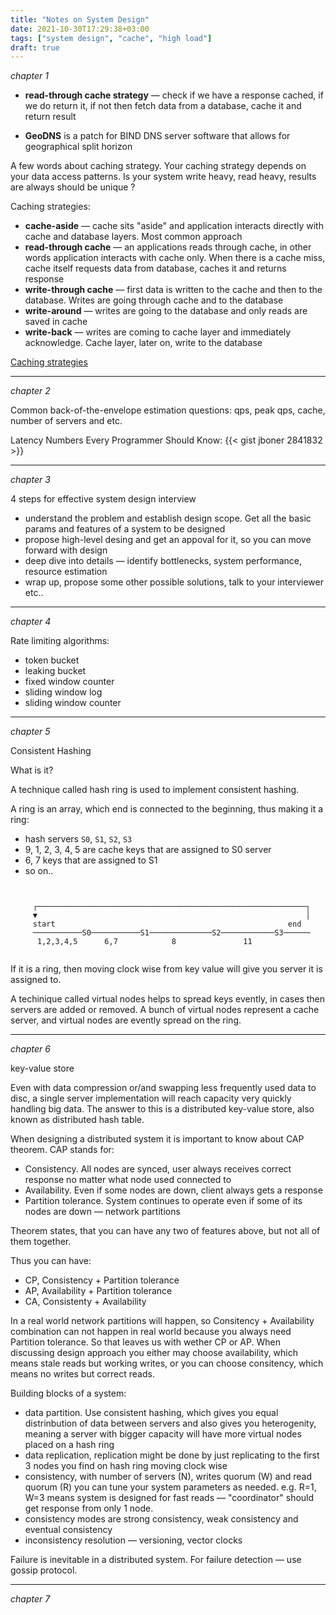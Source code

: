 ```yaml
---
title: "Notes on System Design"
date: 2021-10-30T17:29:38+03:00
tags: ["system design", "cache", "high load"]
draft: true
---
```



_chapter 1_


- **read-through cache strategy** — check if we have a response cached, if we do return it, if not then fetch data from a 
database, cache it and return result

- **GeoDNS** is a patch for BIND DNS server software that allows for geographical split horizon 

A few words about caching strategy.
Your caching strategy depends on your data access patterns. Is your system write heavy, read heavy, results are always
  should be unique ?

Caching strategies:
- **cache-aside** — cache sits "aside" and application interacts directly with cache and database layers. Most common
  approach
- **read-through cache**  — an applications reads through cache, in other words application interacts with cache only.
  When there is a cache miss, cache itself requests data from database, caches it and returns response 
- **write-through cache** — first data is written to the cache and then to the database. Writes are going through cache
  and to the database
- **write-around** — writes are going to the database and only reads are saved in cache 
- **write-back** — writes are coming to cache layer and immediately acknowledge. Cache layer, later on, write to the
  database 

[Caching strategies](https://codeahoy.com/2017/08/11/caching-strategies-and-how-to-choose-the-right-one/)


--- 
_chapter 2_

Common back-of-the-envelope estimation questions: qps, peak qps, cache, number of servers and etc. 

Latency Numbers Every Programmer Should Know:
{{< gist jboner 2841832 >}}

---
_chapter 3_

4 steps for effective system design interview
- understand the problem and establish design scope. Get all the basic params and features of a system to be designed  
- propose high-level desing and get an appoval for it, so you can move forward with design  
- deep dive into details — identify bottlenecks, system performance, resource estimation 
- wrap up, propose some other possible solutions, talk to your interviewer etc.. 

---
_chapter 4_

Rate limiting algorithms:
- token bucket
- leaking bucket 
- fixed window counter
- sliding window log
- sliding window counter 

---
_chapter 5_

Consistent Hashing

What is it?

A technique called hash ring is used to implement consistent hashing.

A ring is an array, which end is connected to the beginning, thus making it a ring:
- hash servers `S0`, `S1`, `S2`, `S3`
- 9, 1, 2, 3, 4, 5 are cache keys that are assigned to S0 server
- 6, 7 keys that are assigned to S1
- so on.. 

```


     ┌────────────────────────────────────────────────────────────┐
     ▼                                                            │
     start                                                    end
     ───────────S0───────────S1──────────────S2────────────S3──────
      1,2,3,4,5      6,7            8               11


```
If it is a ring, then moving clock wise from key value will give you server it is assigned to. 

A techinique called virtual nodes helps to spread keys evently, in cases then servers are added or
removed. A bunch of virtual nodes represent a cache server, and virtual nodes are evently spread on the ring.


---
_chapter 6_

key-value store 

Even with data compression or/and swapping less frequently used data to disc, a single server implementation will 
reach capacity very quickly handling big data. The answer to this is a distributed key-value store, also known as 
distributed hash table.

When designing a distributed system it is important to know about CAP theorem. CAP stands for:
- Consistency. All nodes are synced, user always receives correct response no matter what node used connected to
- Availability. Even if some nodes are down, client always gets a response 
- Partition tolerance. System continues to operate even if some of its nodes are down — network partitions 

Theorem states, that you can have any two of features above, but not all of them together. 

Thus you can have:
- CP, Consistency + Partition tolerance
- AP, Availability + Partition tolerance 
- CA, Consistenty + Availability

In a real world network partitions will happen, so Consitency + Availability combination can not happen in real
world because you always need Partition tolerance. So that leaves us with wether CP or AP. When discussing design
approach you either may choose availability, which means stale reads but working writes, or you can choose consitency,
which means no writes but correct reads. 

Building blocks of a system:
- data partition. Use consistent hashing, which gives you equal distrinbution of data between servers and also gives you
  heterogenity, meaning a server with bigger capacity will have more virtual nodes placed on a hash ring
- data replication, replication might be done by just replicating to the first 3 nodes you find on hash ring moving
  clock wise 
- consistency, with number of servers (N), writes quorum (W) and read quorum (R) you can tune your system parameters as
  needed. e.g. R=1, W=3 means system is designed for fast reads — "coordinator" should get response from only 1 node.
- consistency modes are strong consistency, weak consistency and eventual consistency
- inconsistency resolution — versioning, vector clocks 

Failure is inevitable in a distributed system. For failure detection — use gossip protocol. 

---
_chapter 7_









